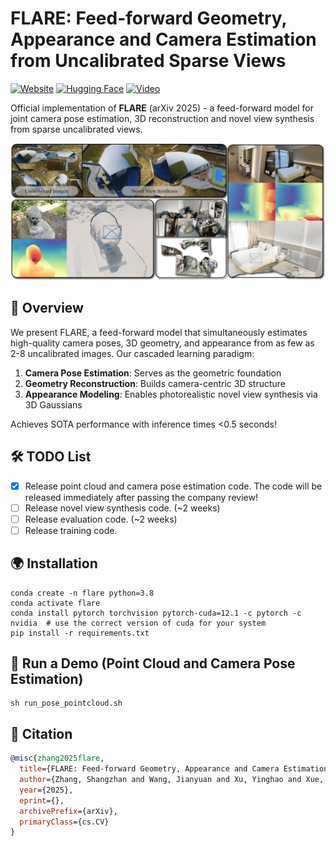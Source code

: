 # FLARE: Feed-forward Geometry, Appearance and Camera Estimation from Uncalibrated Sparse Views
[![Website](https://img.shields.io/website-up-down-green-red/http/shields.io.svg)](https://zhanghe3z.github.io/FLARE/)
[![Hugging Face](https://img.shields.io/badge/%F0%9F%A4%97-Hugging%20Face-yellow)](https://huggingface.co/AntResearch/FLARE)
[![Video](https://img.shields.io/badge/Video-Demo-red)](https://zhanghe3z.github.io/FLARE/videos/teaser_video.mp4)

Official implementation of **FLARE** (arXiv 2025) - a feed-forward model for joint camera pose estimation, 3D reconstruction and novel view synthesis from sparse uncalibrated views.

![Teaser Video](./assets/teaser.jpg)

## 📖 Overview
We present FLARE, a feed-forward model that simultaneously estimates high-quality camera poses, 3D geometry, and appearance from as few as 2-8 uncalibrated images. Our cascaded learning paradigm:

1. **Camera Pose Estimation**: Serves as the geometric foundation
2. **Geometry Reconstruction**: Builds camera-centric 3D structure
3. **Appearance Modeling**: Enables photorealistic novel view synthesis via 3D Gaussians

Achieves SOTA performance with inference times <0.5 seconds!

## 🛠️ TODO List
- [x] Release point cloud and camera pose estimation code. The code will be released immediately after passing the company review!
- [ ] Release novel view synthesis code. (~2 weeks)
- [ ] Release evaluation code. (~2 weeks)
- [ ] Release training code.

## 🌍 Installation

```
conda create -n flare python=3.8
conda activate flare 
conda install pytorch torchvision pytorch-cuda=12.1 -c pytorch -c nvidia  # use the correct version of cuda for your system
pip install -r requirements.txt
```

## 🎯 Run a Demo (Point Cloud and Camera Pose Estimation)


```
sh run_pose_pointcloud.sh
```




## 📜 Citation
```bibtex
@misc{zhang2025flare,
  title={FLARE: Feed-forward Geometry, Appearance and Camera Estimation from Uncalibrated Sparse Views},
  author={Zhang, Shangzhan and Wang, Jianyuan and Xu, Yinghao and Xue, Nan and Rupprecht, Christian and Zhou, Xiaowei and Shen, Yujun and Wetzstein, Gordon},
  year={2025},
  eprint={},
  archivePrefix={arXiv},
  primaryClass={cs.CV}
}